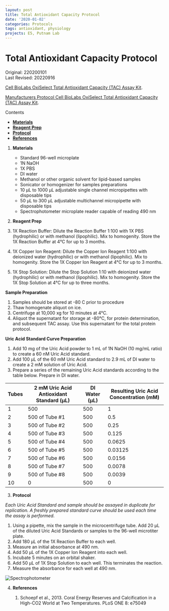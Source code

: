 ```yaml
---
layout: post
title: Total Antioxidant Capacity Protocol
date: '2020-01-02'
categories: Protocols
tags: antioxidant, physiology
projects: E5, Putnam Lab
---
```


# Total Antioxidant Capacity Protocol

Original: 220200101   
Last Revised: 20220916   


[Cell BioLabs OxiSelect Total Antioxidant Capacity (TAC) Assay Kit](https://www.cellbiolabs.com/total-antioxidant-capacity-tac-assay?gclid=EAIaIQobChMIiI6EtZK15QIVBKSzCh0uSw7pEAAYAyAAEgID-_D_BwE).

[Manufacturers Protocol Cell BioLabs OxiSelect Total Antioxidant Capacity (TAC) Assay Kit](/Users/hputnam/MyProjects/urol-e5/protocols/images/STA-360-total-antioxidant-capacity-assay-kit_0.pdf).

Contents  
- [**Materials**](#Materials)   
- [**Reagent Prep**](#ReagentPrep)    
- [**Protocol**](#Protocol)  
- [**References**](#References)

1. <a name="Materials"></a> **Materials**
	- Standard 96-well microplate  
	- 1N NaOH 
	- 1X PBS
	- DI water  
	- Methanol or other organic solvent for lipid-based samples  
	- Sonicator or homogenizer for samples preparations  
	- 10 μL to 1000 μL adjustable single channel micropipettes with disposable tips  
	- 50 μL to 300 μL adjustable multichannel micropipette with disposable tips  
	- Spectrophotometer microplate reader capable of reading 490 nm

2. <a name="Reagent Prep"></a> **Reagent Prep**
1. 1X Reaction Buffer: Dilute the Reaction Buffer 1:100 with 1X PBS (hydrophilic) or with methanol (lipophilic). Mix to homogenity. Store the 1X Reaction Buffer at 4&deg;C for up to 3 months.  
2. 1X Copper Ion Reagent: Dilute the Copper Ion Reagent 1:100 with deionized water (hydrophilic) or with methanol (lipophilic). Mix to homogenity. Store the 1X Copper Ion Reagent at 4&deg;C for up to 3 months.  
3. 1X Stop Solution: Dilute the Stop Solution 1:10 with deionized water (hydrophilic) or with methanol (lipophilic). Mix to homogenity. Store the 1X Stop Solution at 4&deg;C for up to three months.  

**Sample Preparation**
1. Samples should be stored at -80 C prior to procedure
1. Thaw homogenate aliquot on ice.  
2. Centrifuge at 10,000 xg for 10 minutes at 4&deg;C.  
3. Aliquot the supernatant for storage at -80&deg;C, for protein determination, and subsequent TAC assay. Use this supernatant for the total protein protocol.

**Uric Acid Standard Curve Preparation**  
1. Add 10 mg of the Uric Acid powder to 1 mL of 1N NaOH (10 mg/mL ratio) to create a 60 nM Uric Acid standard.   
2. Add 100 μL of the 60 mM Uric Acid standard to 2.9 mL of DI water to create a 2 mM solution of Uric Acid.
3. Prepare a series of the remaining Uric Acid standards according to the table below. Prepare in DI water.  

| Tubes | 2 mM Uric Acid Antioxidant Standard (μL) | DI Water (μL) | Resulting Uric Acid Concentration (mM) |
|-------|------------------------------------------|---------------|----------------------------------------|
| 1     | 500                                      | 500           | 1                                      |
| 2     | 500 of Tube #1                           | 500           | 0.5                                    |
| 3     | 500 of Tube #2                           | 500           | 0.25                                   |
| 4     | 500 of Tube #3                           | 500           | 0.125                                  |
| 5     | 500 of Tube #4                           | 500           | 0.0625                                 |
| 6     | 500 of Tube #5                           | 500           | 0.03125                                |
| 7     | 500 of Tube #6                           | 500           | 0.0156                                 |
| 8     | 500 of Tube #7                           | 500           | 0.0078                                 |
| 9     | 500 of Tube #8                           | 500           | 0.0039                                 |
| 10    | 0                                        | 500           | 0                                      |

3. <a name="Protocol"></a> **Protocol**  

*Each Uric Acid Standard and sample should be assayed in duplicate for replication. A freshly prepared standard curve should be used each time the assay is performed.*
1. Using a pipette, mix the sample in the microcentrifuge tube. Add 20 μL of the diluted Uric Acid Standards or samples to the 96-well microtiter plate.    
2. Add 180 μL of the 1X Reaction Buffer to each well.  
3. Measure an initial absorbance at 490 nm.  
4. Add 50 μL of the 1X Copper Ion Reagent into each well.  
5. Incubate 5 minutes on an orbital shaker.  
6. Add 50 μL of 1X Stop Solution to each well. This terminates the reaction.  
7. Measure the absorbance for each well at 490 nm.

![Spectrophotometer](https://github.com/Putnam-Lab/Lab_Management/blob/master/images/Spectrophotometer.HEIC)

4. <a name="References"></a> **References**

    1.  Schoepf et al., 2013. Coral Energy Reserves and Calcification in a High-CO2 World at Two Temperatures. PLoS ONE 8:
    	e75049
